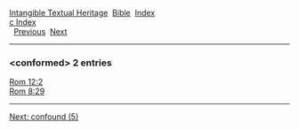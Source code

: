 [Intangible Textual Heritage](../../index)  [Bible](../index) 
[Index](index)   
[c Index](_c_)  
  [Previous](c02448)  [Next](c02450) 

------------------------------------------------------------------------

### &lt;conformed&gt; 2 entries

[Rom 12:2](../kjv/rom012.htm#002)  
[Rom 8:29](../kjv/rom008.htm#029)  

------------------------------------------------------------------------

[Next: confound (5)](c02450)
